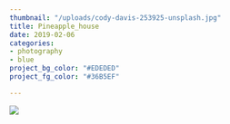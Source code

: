 ```yaml
---
thumbnail: "/uploads/cody-davis-253925-unsplash.jpg"
title: Pineapple_house
date: 2019-02-06
categories:
- photography
- blue
project_bg_color: "#EDEDED"
project_fg_color: "#36B5EF"

---
```

![](/uploads/cody-davis-253925-unsplash.jpg)